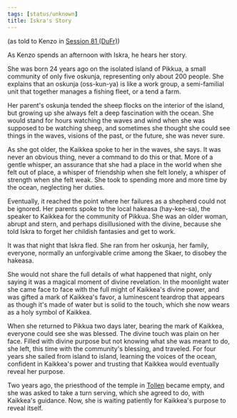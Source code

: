 ```yaml
---
tags: [status/unknown]
title: Iskra's Story
---
```

(as told to Kenzo in [Session 81 (DuFr)](<../session-notes/session-81-dufr.md>))

As Kenzo spends an afternoon with Iskra, he hears her story.

She was born 24 years ago on the isolated island of Pikkua, a small community of only five oskunja, representing only about 200 people. She explains that an oskunja (oss-kun-ya) is like a work group, a semi-familial unit that together manages a fishing fleet, or a tend a farm. 

Her parent's oskunja tended the sheep flocks on the interior of the island, but growing up she always felt a deep fascination with the ocean. She would stand for hours watching the waves and wind when she was supposed to be watching sheep, and sometimes she thought she could see things in the waves, visions of the past, or the future, she was never sure. 

As she got older, the Kaikkea spoke to her in the waves, she says. It was never an obvious thing, never a command to do this or that. More of a gentle whisper, an assurance that she had a place in the world when she felt out of place, a whisper of friendship when she felt lonely, a whisper of strength when she felt weak. She took to spending more and more time by the ocean, neglecting her duties. 

Eventually, it reached the point where her failures as a shepherd could not be ignored. Her parents spoke to the local hakeasa (hay-kee-sa), the speaker to Kaikkea for the community of Pikkua. She was an older woman, abrupt and stern, and perhaps disillusioned with the divine, because she told Iskra to forget her childish fantasies and get to work. 

It was that night that Iskra fled. She ran from her oskunja, her family, everyone, normally an unforgivable crime among the Skaer, to disobey the hakeasa. 

She would not share the full details of what happened that night, only saying it was a magical moment of divine revelation. In the moonlight water she came face to face with the full might of Kaikkea's divine power, and was gifted a mark of Kaikkea's favor, a luminescent teardrop that appears as though it's made of water but is solid to the touch, which she now wears as a holy symbol of Kaikkea. 

When she returned to Pikkua two days later, bearing the mark of Kaikkea, everyone could see she was blessed. The divine touch was plain on her face. Filled with divine purpose but not knowing what she was meant to do, she left, this time with the community's blessing, and traveled. For four years she sailed from island to island, learning the voices of the ocean, confident in Kaikkea's power and trusting that Kaikkea would eventually reveal her purpose. 

Two years ago, the priesthood of the temple in [Tollen](<../../../gazetteer/western-green-sea/tollen/tollen.md>) became empty, and she was asked to take a turn serving, which she agreed to do, with Kaikkea's guidance. Now, she is waiting patiently for Kaikkea's purpose to reveal itself. 